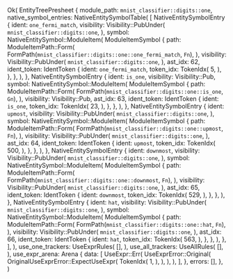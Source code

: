 Ok(
    EntityTreePresheet {
        module_path: `mnist_classifier::digits::one`,
        native_symbol_entries: NativeEntitySymbolTable(
            [
                NativeEntitySymbolEntry {
                    ident: `one_fermi_match`,
                    visibility: Visibility::PubUnder(
                        `mnist_classifier::digits::one`,
                    ),
                    symbol: NativeEntitySymbol::ModuleItem(
                        ModuleItemSymbol {
                            path: ModuleItemPath::Form(
                                FormPath(`mnist_classifier::digits::one::one_fermi_match`, `Fn`),
                            ),
                            visibility: Visibility::PubUnder(
                                `mnist_classifier::digits::one`,
                            ),
                            ast_idx: 62,
                            ident_token: IdentToken {
                                ident: `one_fermi_match`,
                                token_idx: TokenIdx(
                                    5,
                                ),
                            },
                        },
                    ),
                },
                NativeEntitySymbolEntry {
                    ident: `is_one`,
                    visibility: Visibility::Pub,
                    symbol: NativeEntitySymbol::ModuleItem(
                        ModuleItemSymbol {
                            path: ModuleItemPath::Form(
                                FormPath(`mnist_classifier::digits::one::is_one`, `Gn`),
                            ),
                            visibility: Visibility::Pub,
                            ast_idx: 63,
                            ident_token: IdentToken {
                                ident: `is_one`,
                                token_idx: TokenIdx(
                                    23,
                                ),
                            },
                        },
                    ),
                },
                NativeEntitySymbolEntry {
                    ident: `upmost`,
                    visibility: Visibility::PubUnder(
                        `mnist_classifier::digits::one`,
                    ),
                    symbol: NativeEntitySymbol::ModuleItem(
                        ModuleItemSymbol {
                            path: ModuleItemPath::Form(
                                FormPath(`mnist_classifier::digits::one::upmost`, `Fn`),
                            ),
                            visibility: Visibility::PubUnder(
                                `mnist_classifier::digits::one`,
                            ),
                            ast_idx: 64,
                            ident_token: IdentToken {
                                ident: `upmost`,
                                token_idx: TokenIdx(
                                    500,
                                ),
                            },
                        },
                    ),
                },
                NativeEntitySymbolEntry {
                    ident: `downmost`,
                    visibility: Visibility::PubUnder(
                        `mnist_classifier::digits::one`,
                    ),
                    symbol: NativeEntitySymbol::ModuleItem(
                        ModuleItemSymbol {
                            path: ModuleItemPath::Form(
                                FormPath(`mnist_classifier::digits::one::downmost`, `Fn`),
                            ),
                            visibility: Visibility::PubUnder(
                                `mnist_classifier::digits::one`,
                            ),
                            ast_idx: 65,
                            ident_token: IdentToken {
                                ident: `downmost`,
                                token_idx: TokenIdx(
                                    529,
                                ),
                            },
                        },
                    ),
                },
                NativeEntitySymbolEntry {
                    ident: `hat`,
                    visibility: Visibility::PubUnder(
                        `mnist_classifier::digits::one`,
                    ),
                    symbol: NativeEntitySymbol::ModuleItem(
                        ModuleItemSymbol {
                            path: ModuleItemPath::Form(
                                FormPath(`mnist_classifier::digits::one::hat`, `Fn`),
                            ),
                            visibility: Visibility::PubUnder(
                                `mnist_classifier::digits::one`,
                            ),
                            ast_idx: 66,
                            ident_token: IdentToken {
                                ident: `hat`,
                                token_idx: TokenIdx(
                                    563,
                                ),
                            },
                        },
                    ),
                },
            ],
        ),
        use_one_trackers: UseExprRules(
            [],
        ),
        use_all_trackers: UseAllRules(
            [],
        ),
        use_expr_arena: Arena {
            data: [
                UseExpr::Err(
                    UseExprError::Original(
                        OriginalUseExprError::ExpectUseExpr(
                            TokenIdx(
                                1,
                            ),
                        ),
                    ),
                ),
            ],
        },
        errors: [],
    },
)